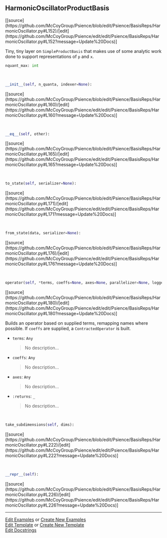 ## <a id="Psience.BasisReps.HarmonicOscillator.HarmonicOscillatorProductBasis">HarmonicOscillatorProductBasis</a> 
<div class="docs-source-link" markdown="1">
[[source](https://github.com/McCoyGroup/Psience/blob/edit/Psience/BasisReps/HarmonicOscillator.py#L152)/[edit](https://github.com/McCoyGroup/Psience/edit/edit/Psience/BasisReps/HarmonicOscillator.py#L152?message=Update%20Docs)]
</div>

Tiny, tiny layer on `SimpleProductBasis` that makes use of some analytic work done
to support representations of `p` and `x`.

```python
nquant_max: int
```
<a id="Psience.BasisReps.HarmonicOscillator.HarmonicOscillatorProductBasis.__init__" class="docs-object-method">&nbsp;</a> 
```python
__init__(self, n_quanta, indexer=None): 
```
<div class="docs-source-link" markdown="1">
[[source](https://github.com/McCoyGroup/Psience/blob/edit/Psience/BasisReps/HarmonicOscillator.py#L160)/[edit](https://github.com/McCoyGroup/Psience/edit/edit/Psience/BasisReps/HarmonicOscillator.py#L160?message=Update%20Docs)]
</div>

<a id="Psience.BasisReps.HarmonicOscillator.HarmonicOscillatorProductBasis.__eq__" class="docs-object-method">&nbsp;</a> 
```python
__eq__(self, other): 
```
<div class="docs-source-link" markdown="1">
[[source](https://github.com/McCoyGroup/Psience/blob/edit/Psience/BasisReps/HarmonicOscillator.py#L165)/[edit](https://github.com/McCoyGroup/Psience/edit/edit/Psience/BasisReps/HarmonicOscillator.py#L165?message=Update%20Docs)]
</div>

<a id="Psience.BasisReps.HarmonicOscillator.HarmonicOscillatorProductBasis.to_state" class="docs-object-method">&nbsp;</a> 
```python
to_state(self, serializer=None): 
```
<div class="docs-source-link" markdown="1">
[[source](https://github.com/McCoyGroup/Psience/blob/edit/Psience/BasisReps/HarmonicOscillator.py#L171)/[edit](https://github.com/McCoyGroup/Psience/edit/edit/Psience/BasisReps/HarmonicOscillator.py#L171?message=Update%20Docs)]
</div>

<a id="Psience.BasisReps.HarmonicOscillator.HarmonicOscillatorProductBasis.from_state" class="docs-object-method">&nbsp;</a> 
```python
from_state(data, serializer=None): 
```
<div class="docs-source-link" markdown="1">
[[source](https://github.com/McCoyGroup/Psience/blob/edit/Psience/BasisReps/HarmonicOscillator.py#L176)/[edit](https://github.com/McCoyGroup/Psience/edit/edit/Psience/BasisReps/HarmonicOscillator.py#L176?message=Update%20Docs)]
</div>

<a id="Psience.BasisReps.HarmonicOscillator.HarmonicOscillatorProductBasis.operator" class="docs-object-method">&nbsp;</a> 
```python
operator(self, *terms, coeffs=None, axes=None, parallelizer=None, logger=None, chunk_size=None): 
```
<div class="docs-source-link" markdown="1">
[[source](https://github.com/McCoyGroup/Psience/blob/edit/Psience/BasisReps/HarmonicOscillator.py#L180)/[edit](https://github.com/McCoyGroup/Psience/edit/edit/Psience/BasisReps/HarmonicOscillator.py#L180?message=Update%20Docs)]
</div>

Builds an operator based on supplied terms, remapping names where possible.
        If `coeffs` are supplied, a `ContractedOperator` is built.
- `terms`: `Any`
    >No description...
- `coeffs`: `Any`
    >No description...
- `axes`: `Any`
    >No description...
- `:returns`: `_`
    >No description...

<a id="Psience.BasisReps.HarmonicOscillator.HarmonicOscillatorProductBasis.take_subdimensions" class="docs-object-method">&nbsp;</a> 
```python
take_subdimensions(self, dims): 
```
<div class="docs-source-link" markdown="1">
[[source](https://github.com/McCoyGroup/Psience/blob/edit/Psience/BasisReps/HarmonicOscillator.py#L222)/[edit](https://github.com/McCoyGroup/Psience/edit/edit/Psience/BasisReps/HarmonicOscillator.py#L222?message=Update%20Docs)]
</div>

<a id="Psience.BasisReps.HarmonicOscillator.HarmonicOscillatorProductBasis.__repr__" class="docs-object-method">&nbsp;</a> 
```python
__repr__(self): 
```
<div class="docs-source-link" markdown="1">
[[source](https://github.com/McCoyGroup/Psience/blob/edit/Psience/BasisReps/HarmonicOscillator.py#L226)/[edit](https://github.com/McCoyGroup/Psience/edit/edit/Psience/BasisReps/HarmonicOscillator.py#L226?message=Update%20Docs)]
</div>



___

[Edit Examples](https://github.com/McCoyGroup/Psience/edit/gh-pages/ci/examples/ci/docs/Psience/BasisReps/HarmonicOscillator/HarmonicOscillatorProductBasis.md) or 
[Create New Examples](https://github.com/McCoyGroup/Psience/new/gh-pages/?filename=ci/examples/ci/docs/Psience/BasisReps/HarmonicOscillator/HarmonicOscillatorProductBasis.md) <br/>
[Edit Template](https://github.com/McCoyGroup/Psience/edit/gh-pages/ci/docs/ci/docs/Psience/BasisReps/HarmonicOscillator/HarmonicOscillatorProductBasis.md) or 
[Create New Template](https://github.com/McCoyGroup/Psience/new/gh-pages/?filename=ci/docs/templates/ci/docs/Psience/BasisReps/HarmonicOscillator/HarmonicOscillatorProductBasis.md) <br/>
[Edit Docstrings](https://github.com/McCoyGroup/Psience/edit/edit/Psience/BasisReps/HarmonicOscillator.py#L152?message=Update%20Docs)